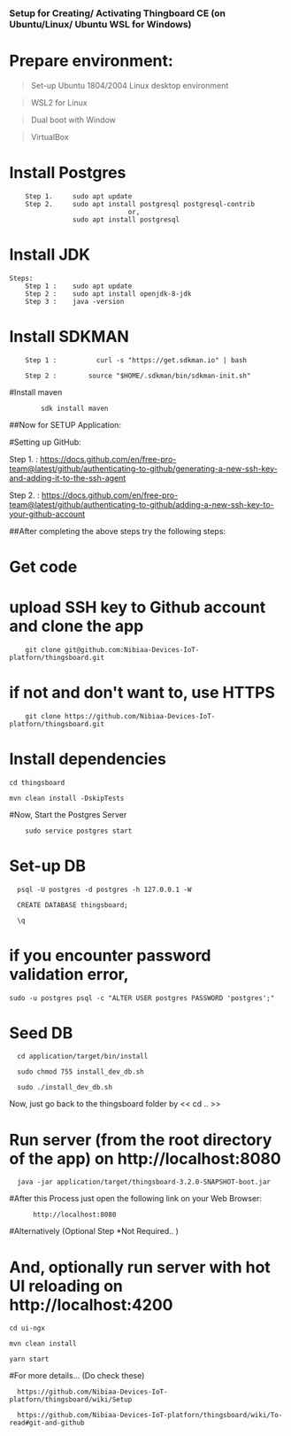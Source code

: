 ### Setup for Creating/ Activating Thingboard CE (on Ubuntu/Linux/ Ubuntu WSL for Windows)

#	Prepare environment:
>	Set-up Ubuntu 1804/2004 Linux desktop environment

>	WSL2 for Linux

>	Dual boot with Window

>	VirtualBox

#	Install Postgres
		Step 1.     sudo apt update
		Step 2.     sudo apt install postgresql postgresql-contrib 
			                      or,
		            sudo apt install postgresql 
#	Install JDK
	Steps: 
		Step 1 : 	sudo apt update
		Step 2 : 	sudo apt install openjdk-8-jdk
		Step 3 : 	java -version

#	Install SDKMAN

		Step 1 :	      curl -s "https://get.sdkman.io" | bash

		Step 2 :        source "$HOME/.sdkman/bin/sdkman-init.sh"

#Install maven

			sdk install maven

##Now for SETUP Application: 
	

#Setting up GitHub: 

Step 1.  :
            https://docs.github.com/en/free-pro-team@latest/github/authenticating-to-github/generating-a-new-ssh-key-and-adding-it-to-the-ssh-agent
            
Step 2. :
            https://docs.github.com/en/free-pro-team@latest/github/authenticating-to-github/adding-a-new-ssh-key-to-your-github-account

##After completing the above steps try the following steps: 

# Get code

# upload SSH key to Github account and clone the app

      	git clone git@github.com:Nibiaa-Devices-IoT-platforn/thingsboard.git

# if not and don't want to, use HTTPS

      	git clone https://github.com/Nibiaa-Devices-IoT-platforn/thingsboard.git


# Install dependencies

  	cd thingsboard

    mvn clean install -DskipTests


#Now, Start the Postgres Server

    	sudo service postgres start

# Set-up DB

      psql -U postgres -d postgres -h 127.0.0.1 -W

      CREATE DATABASE thingsboard;

      \q


# if you encounter password validation error,

	sudo -u postgres psql -c "ALTER USER postgres PASSWORD 'postgres';"



# Seed DB

      cd application/target/bin/install
      
      sudo chmod 755 install_dev_db.sh
      
      sudo ./install_dev_db.sh

Now, just go back to the thingsboard folder by << cd .. >>

# Run server (from the root directory of the app) on http://localhost:8080

      java -jar application/target/thingsboard-3.2.0-SNAPSHOT-boot.jar


#After this Process just open the following link on your Web Browser:

          http://localhost:8080



#Alternatively (Optional Step *Not Required.. )

# And, optionally run server with hot UI reloading on http://localhost:4200

    cd ui-ngx

    mvn clean install

    yarn start


#For more details… (Do check these)

      https://github.com/Nibiaa-Devices-IoT-platforn/thingsboard/wiki/Setup
      
      https://github.com/Nibiaa-Devices-IoT-platforn/thingsboard/wiki/To-read#git-and-github
      

